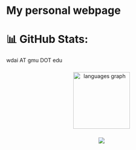 # My personal webpage

# 📊 GitHub Stats:
<p align="left">wdai AT gmu DOT edu</p>

###

<div align="center">
  <img src="https://github-readme-stats.vercel.app/api/top-langs?username=wdai0&locale=en&hide_title=false&layout=compact&card_width=320&langs_count=6&theme=dracula&hide_border=false&order=2" height="150" alt="languages graph"  />
</div>

###

<div align="center">
  <img src="https://profile-counter.glitch.me/wdai0/count.svg?"  />
</div>

###
